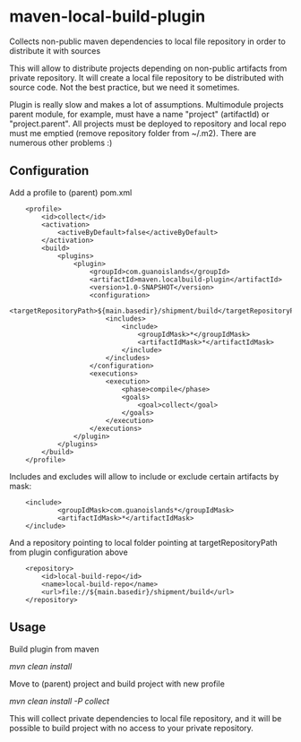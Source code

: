 # maven-local-build-plugin
Collects non-public maven dependencies to local file repository in order to distribute it with sources

This will allow to distribute projects depending on non-public artifacts from private repository. It will create a local file repository to be distributed with source code. Not the best practice, but we need it sometimes.

Plugin is really slow and makes a lot of assumptions. Multimodule projects parent module, for example, must have a name "project" (artifactId) or "project.parent". All projects must be deployed to repository and local repo must me emptied (remove repository folder from ~/.m2). There are numerous other problems :)

## Configuration

Add a profile to (parent) pom.xml

        <profile>
            <id>collect</id>
            <activation>
                <activeByDefault>false</activeByDefault>
            </activation>
            <build>
                <plugins>
                    <plugin>
                        <groupId>com.guanoislands</groupId>
                        <artifactId>maven.localbuild-plugin</artifactId>
                        <version>1.0-SNAPSHOT</version>
                        <configuration>
                            <targetRepositoryPath>${main.basedir}/shipment/build</targetRepositoryPath>
                            <includes>
                                <include>
                                    <groupIdMask>*</groupIdMask>
                                    <artifactIdMask>*</artifactIdMask>
                                </include>
                            </includes>
                        </configuration>
                        <executions>
                            <execution>
                                <phase>compile</phase>
                                <goals>
                                    <goal>collect</goal>
                                </goals>
                            </execution>
                        </executions>
                    </plugin>
                </plugins>
            </build>
        </profile>

Includes and excludes will allow to include or exclude certain artifacts by mask:

        <include>
                <groupIdMask>com.guanoislands*</groupIdMask>
                <artifactIdMask>*</artifactIdMask>
        </include>
        
And a repository pointing to local folder pointing at targetRepositoryPath from plugin configuration above

        <repository>
            <id>local-build-repo</id>
            <name>local-build-repo</name>
            <url>file://${main.basedir}/shipment/build</url>
        </repository>

## Usage 

Build plugin from maven

*mvn clean install*

Move to (parent) project and build project with new profile

*mvn clean install -P collect*

This will collect private dependencies to local file repository, and it will be possible to build project with no access to your private repository.

